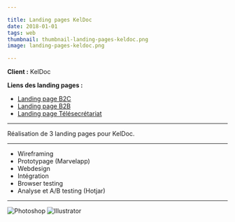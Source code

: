 ```yaml
---

title: Landing pages KelDoc
date: 2018-01-01
tags: web
thumbnail: thumbnail-landing-pages-keldoc.png
image: landing-pages-keldoc.png

---
```


**Client :** KelDoc

**Liens des landing pages :**

- [Landing page B2C](https://www.keldoc.com/offres-prise-de-rdv-en-ligne)
- [Landing page B2B](https://www.keldoc.com/offres-business-prise-de-rdv-en-ligne)
- [Landing page Télésecrétariat](https://www.keldoc.com/offres-telesecretariat-medical)

---

Réalisation de 3 landing pages pour KelDoc.

---

- Wireframing
- Prototypage (Marvelapp)
- Webdesign
- Intégration
- Browser testing
- Analyse et A/B testing (Hotjar)

---

![Photoshop](/images/icons/photoshop.svg)
![Illustrator](/images/icons/illustrator.svg)
